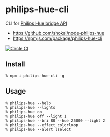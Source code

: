 # philips-hue-cli

CLI for [Philips Hue bridge API](http://www.developers.meethue.com/philips-hue-api)


- https://github.com/shokai/node-philips-hue
- https://npmjs.com/package/philips-hue-cli

[![Circle CI](https://circleci.com/gh/shokai/node-philips-hue.svg?style=svg)](https://circleci.com/gh/shokai/node-philips-hue)


## Install

    % npm i philips-hue-cli -g


## Usage

    % philips-hue --help
    % philips-hue --lights
    % philips-hue on
    % philips-hue off --light 1
    % philips-hue --bri 80 --hue 25000 --light 2
    % philips-hue --effect colorloop
    % philips-hue --alert lselect
